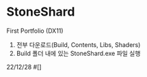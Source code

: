 # StoneShard
First Portfolio (DX11)

1. 전부 다운로드(Build, Contents, Libs, Shaders)
2. Build 폴더 내에 있는 StoneShard.exe 파일 실행

22/12/28 #[]
